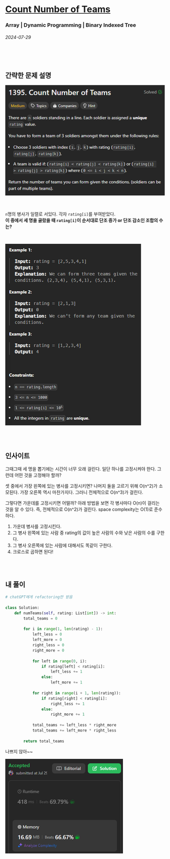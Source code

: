 # [Count Number of Teams](https://leetcode.com/problems/count-number-of-teams/description/?envType=daily-question&envId=2024-07-29)
### Array | Dynamic Programming | Binary Indexed Tree
###### 2024-07-29

<br>
<br>

## 간략한 문제 설명

![problem.png](img/problem.png)

<br>

`n`명의 병사가 일렬로 서있다. 각자 `rating[i]`를 부여받았다.  
**이 중에서 세 명을 골랐을 때 `rating[i]`이 순서대로 단조 증가 or 단조 감소인 조합의 수는?**

<br>

![example.png](img/example.png)

<br>
<br>

## 인사이트
그때그때 세 명을 뽑기에는 시간이 너무 오래 걸린다. 일단 하나를 고정시켜야 한다. 그런데 어떤 것을 고정해야 할까?

셋 중에서 가장 왼쪽에 있는 병사를 고정시키면? 나머지 둘을 고르기 위해 O(n^2)가 소모된다.
가장 오른쪽 역시 마찬가지다. 그러니 전체적으로 O(n^3)가 걸린다.

그렇다면 가운데를 고정시키면 어떨까? 아래 방법을 보면 각 병사마다 O(n)이 걸리는 것을 알 수 있다. 즉, 전체적으로 O(n^2)가 걸린다. space complexity는 O(1)로 준수하다.

1. 가운데 병사를 고정시킨다.
2. 그 병사 왼쪽에 있는 사람 중 rating의 값이 높은 사람의 수와 낮은 사람의 수를 구한다.
3. 그 병사 오른쪽에 있는 사람에 대해서도 똑같이 구한다.
4. 크로스로 곱하면 된다! 

<br>
<br>

## 내 풀이

```python
# chatGPT에게 refactoring만 받음

class Solution:
    def numTeams(self, rating: List[int]) -> int:
        total_teams = 0
        
        for i in range(1, len(rating) - 1):
            left_less = 0
            left_more = 0
            right_less = 0
            right_more = 0
            
            for left in range(0, i):
                if rating[left] < rating[i]:
                    left_less += 1
                else:
                    left_more += 1
            
            for right in range(i + 1, len(rating)):
                if rating[right] < rating[i]:
                    right_less += 1
                else:
                    right_more += 1
            
            total_teams += left_less * right_more
            total_teams += left_more * right_less
        
        return total_teams
```

나쁘지 않아~~

![my_record](img/my_record.png)

